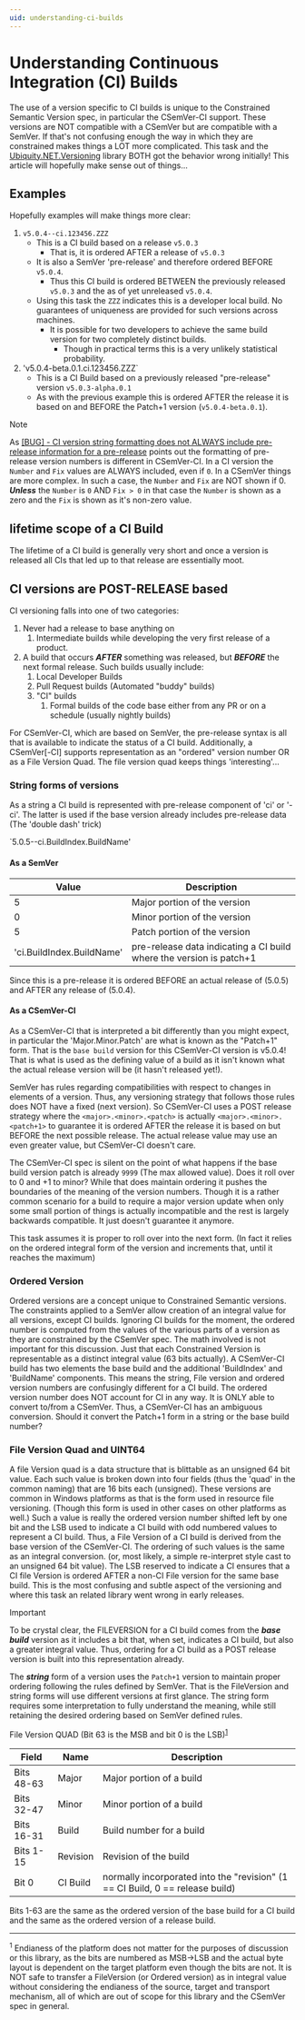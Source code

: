 ```yaml
---
uid: understanding-ci-builds
---
```

# Understanding Continuous Integration (CI) Builds
The use of a version specific to CI builds is unique to the Constrained Semantic
Version spec, in particular the CSemVer-CI support. These versions are NOT compatible
with a CSemVer but are compatible with a SemVer. If that's not confusing enough the
way in which they are constrained makes things a LOT more complicated. This task and
the [Ubiquity.NET.Versioning](https://www.nuget.org/packages/Ubiquity.NET.Versioning)
library BOTH got the behavior wrong initially! This article will hopefully make sense
out of things...

## Examples
Hopefully examples will make things more clear:

1) `v5.0.4--ci.123456.ZZZ`
    * This is a CI build based on a release `v5.0.3`
        * That is, it is ordered AFTER a release of `v5.0.3`
    * It is also a SemVer 'pre-release' and therefore ordered BEFORE
      `v5.0.4`.
        * Thus this CI build is ordered BETWEEN the previously released `v5.0.3` and
          the as of yet unreleased `v5.0.4`.
    * Using this task the `ZZZ` indicates this is a developer local build. No
      guarantees of uniqueness are provided for such versions across machines.
        * It is possible for two developers to achieve the same build version for two
          completely distinct builds.
            * Though in practical terms this is a very unlikely statistical
              probability.
2) 'v5.0.4-beta.0.1.ci.123456.ZZZ`
    * This is a CI Build based on a previously released "pre-release" version
      `v5.0.3-alpha.0.1`
    * As with the previous example this is ordered AFTER the release it is based on
      and BEFORE the Patch+1 version (`v5.0.4-beta.0.1`).

>[!NOTE]
> As [[BUG] - CI version string formatting does not ALWAYS include pre-release information for a pre-release](https://github.com/UbiquityDotNET/CSemVer.GitBuild/issues/72)
> points out the formatting of pre-release version numbers is different in CSemVer-CI. In a CI
> version the `Number` and `Fix` values are ALWAYS included, even if `0`. In a CSemVer
> things are more complex. In such a case, the `Number` and `Fix` are NOT shown if 0.
> ***Unless*** the `Number` is `0` AND `Fix > 0` in that case the `Number` is shown
> as a zero and the `Fix` is shown as it's non-zero value.

## lifetime scope of a CI Build
The lifetime of a CI build is generally very short and once a version is released
all CIs that led up to that release are essentially moot.

## CI versions are POST-RELEASE based
CI versioning falls into one of two categories:
1) Never had a release to base anything on
    1) Intermediate builds while developing the very first release of a product.
2) A build that occurs ***AFTER*** something was released, but ***BEFORE*** the
   next formal release. Such builds usually include:
    1) Local Developer Builds
    2) Pull Request builds (Automated "buddy" builds)
    3) "CI" builds
        1) Formal builds of the code base either from any PR or on a schedule (usually
           nightly builds)

For CSemVer-CI, which are based on SemVer, the pre-release syntax is all that is
available to indicate the status of a CI build. Additionally, a CSemVer[-CI] supports
representation as an "ordered" version number OR as a File Version Quad. The file
version quad keeps things 'interesting'...

### String forms of versions
As a string a CI build is represented with pre-release component of 'ci' or '-ci'. The
latter is used if the base version already includes pre-release data (The 'double dash'
trick)

`5.0.5--ci.BuildIndex.BuildName'

#### As a SemVer

| Value | Description
|-------|------------|
| 5 | Major portion of the version |
| 0 | Minor portion of the version |
| 5 | Patch portion of the version |
| 'ci.BuildIndex.BuildName' | pre-release data indicating a CI build where the version is patch+1 |

Since this is a pre-release it is ordered BEFORE an actual release of (5.0.5) and
AFTER any release of (5.0.4).

#### As a CSemVer-CI
As a CSemVer-CI that is interpreted a bit differently than you might expect, in
particular the 'Major.Minor.Patch' are what is known as the "Patch+1" form. That is
the `base build` version for this CSemVer-CI version is v5.0.4! That is what is used
as the defining value of a build as it isn't known what the actual release version
will be (it hasn't released yet!).

SemVer has rules regarding compatibilities with respect to changes in elements of a
version. Thus, any versioning strategy that follows those rules does NOT have a fixed
(next version). So CSemVer-CI uses a POST release strategy where the
`<major>.<minor>.<patch>` is actually `<major>.<minor>.<patch+1>` to guarantee it is
ordered AFTER the release it is based on but BEFORE the next possible release. The
actual release value may use an even greater value, but CSemVer-CI doesn't care.

The CSemVer-CI spec is silent on the point of what happens if the base build
version patch is already `9999` (The max allowed value). Does it roll over to
0 and +1 to minor? While that does maintain ordering it pushes the boundaries
of the meaning of the version numbers. Though it is a rather common scenario for
a build to require a major version update when only some small portion of things
is actually incompatible and the rest is largely backwards compatible. It just doesn't
guarantee it anymore.

This task assumes it is proper to roll over into the next form. (In fact it relies
on the ordered integral form of the version and increments that, until it reaches the
maximum)

### Ordered Version
Ordered versions are a concept unique to Constrained Semantic versions. The
constraints applied to a SemVer allow creation of an integral value for all versions,
except CI builds. Ignoring CI builds for the moment, the ordered number is computed
from the values of the various parts of a version as they are constrained by the
CSemVer spec. The math involved is not important for this discussion. Just that each
Constrained Version is representable as a distinct integral value (63 bits actually).
A CSemVer-CI build has two elements the base build and the additional 'BuildIndex' and
'BuildName' components. This means the string, File version and ordered version
numbers are confusingly different for a CI build. The ordered version number does NOT
account for CI in any way. It is ONLY able to convert to/from a CSemVer. Thus, a
CSemVer-CI has an ambiguous conversion. Should it convert the Patch+1 form in a string
or the base build number?

### File Version Quad and UINT64
A file Version quad is a data structure that is blittable as an unsigned 64 bit value.
Each such value is broken down into four fields (thus the 'quad' in the common naming)
that are 16 bits each (unsigned). These versions are common in Windows platforms as
that is the form used in resource file versioning. (Though this form is used in other
cases on other platforms as well.) Such a value is really the ordered version number
shifted left by one bit and the LSB used to indicate a CI build with odd numbered
values to represent a CI build. Thus, a File Version of a CI build is derived from
the base version of the CSemVer-CI. The ordering of such values is the same as an
integral conversion. (or, most likely, a simple re-interpret style cast to an unsigned
64 bit value). The LSB reserved to indicate a CI ensures that a CI file Version is
ordered AFTER a non-CI File version for the same base build. This is the most
confusing and subtle aspect of the versioning and where this task an related library
went wrong in early releases.

>[!IMPORTANT]
> To be crystal clear, the FILEVERSION for a CI build comes from the ***base build***
> version as it includes a bit that, when set, indicates a CI build, but also a
> greater integral value. Thus, ordering for a CI build as a POST release version is
> built into this representation already.
>
> The ***string*** form of a version uses the `Patch+1` version to maintain proper
> ordering following the rules defined by SemVer. That is the FileVersion and string
> forms will use different versions at first glance. The string form requires some
> interpretation to fully understand the meaning, while still retaining the desired
> ordering based on SemVer defined rules.

File Version QUAD (Bit 63 is the MSB and bit 0 is the LSB)<sup>[1](#footnote_1)</sup>

|Field | Name | Description |
|------|------|-------------|
|Bits 48-63 | Major | Major portion of a build |
|Bits 32-47 | Minor | Minor portion of a build |
|Bits 16-31| Build |  Build number for a build |
|Bits 1-15 | Revision | Revision of the build |
|Bit 0 | CI Build | normally incorporated into the "revision" (1 == CI Build, 0 == release build)|

Bits 1-63 are the same as the ordered version of the base build for a CI build and
the same as the ordered version of a release build.

------
<sup><a id="footnote_1">1</a></sup> Endianess of the platform does not matter for the
purposes of discussion or this library, as the bits are numbered as MSB->LSB and the
actual byte layout is dependent on the target platform even though the bits are not.
It is NOT safe to transfer a FileVersion (or Ordered version) as in integral value
without considering the endianess of the source, target and transport mechanism, all
of which are out of scope for this library and the CSemVer spec in general.


